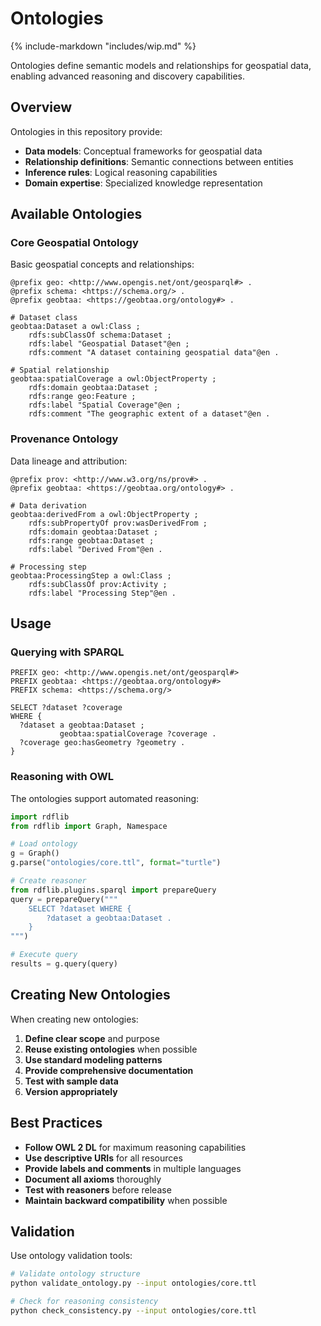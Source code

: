 # Ontologies

{% include-markdown "includes/wip.md" %}

Ontologies define semantic models and relationships for geospatial data, enabling advanced reasoning and discovery capabilities.

## Overview

Ontologies in this repository provide:

- **Data models**: Conceptual frameworks for geospatial data
- **Relationship definitions**: Semantic connections between entities
- **Inference rules**: Logical reasoning capabilities
- **Domain expertise**: Specialized knowledge representation

## Available Ontologies

### Core Geospatial Ontology

Basic geospatial concepts and relationships:

```turtle
@prefix geo: <http://www.opengis.net/ont/geosparql#> .
@prefix schema: <https://schema.org/> .
@prefix geobtaa: <https://geobtaa.org/ontology#> .

# Dataset class
geobtaa:Dataset a owl:Class ;
    rdfs:subClassOf schema:Dataset ;
    rdfs:label "Geospatial Dataset"@en ;
    rdfs:comment "A dataset containing geospatial data"@en .

# Spatial relationship
geobtaa:spatialCoverage a owl:ObjectProperty ;
    rdfs:domain geobtaa:Dataset ;
    rdfs:range geo:Feature ;
    rdfs:label "Spatial Coverage"@en ;
    rdfs:comment "The geographic extent of a dataset"@en .
```

### Provenance Ontology

Data lineage and attribution:

```turtle
@prefix prov: <http://www.w3.org/ns/prov#> .
@prefix geobtaa: <https://geobtaa.org/ontology#> .

# Data derivation
geobtaa:derivedFrom a owl:ObjectProperty ;
    rdfs:subPropertyOf prov:wasDerivedFrom ;
    rdfs:domain geobtaa:Dataset ;
    rdfs:range geobtaa:Dataset ;
    rdfs:label "Derived From"@en .

# Processing step
geobtaa:ProcessingStep a owl:Class ;
    rdfs:subClassOf prov:Activity ;
    rdfs:label "Processing Step"@en .
```

## Usage

### Querying with SPARQL

```sparql
PREFIX geo: <http://www.opengis.net/ont/geosparql#>
PREFIX geobtaa: <https://geobtaa.org/ontology#>
PREFIX schema: <https://schema.org/>

SELECT ?dataset ?coverage
WHERE {
  ?dataset a geobtaa:Dataset ;
           geobtaa:spatialCoverage ?coverage .
  ?coverage geo:hasGeometry ?geometry .
}
```

### Reasoning with OWL

The ontologies support automated reasoning:

```python
import rdflib
from rdflib import Graph, Namespace

# Load ontology
g = Graph()
g.parse("ontologies/core.ttl", format="turtle")

# Create reasoner
from rdflib.plugins.sparql import prepareQuery
query = prepareQuery("""
    SELECT ?dataset WHERE {
        ?dataset a geobtaa:Dataset .
    }
""")

# Execute query
results = g.query(query)
```

## Creating New Ontologies

When creating new ontologies:

1. **Define clear scope** and purpose
2. **Reuse existing ontologies** when possible
3. **Use standard modeling patterns**
4. **Provide comprehensive documentation**
5. **Test with sample data**
6. **Version appropriately**

## Best Practices

- **Follow OWL 2 DL** for maximum reasoning capabilities
- **Use descriptive URIs** for all resources
- **Provide labels and comments** in multiple languages
- **Document all axioms** thoroughly
- **Test with reasoners** before release
- **Maintain backward compatibility** when possible

## Validation

Use ontology validation tools:

```bash
# Validate ontology structure
python validate_ontology.py --input ontologies/core.ttl

# Check for reasoning consistency
python check_consistency.py --input ontologies/core.ttl
``` 